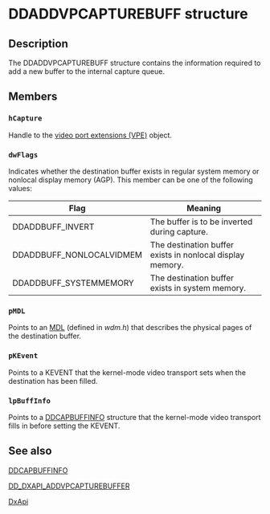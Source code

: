 # DDADDVPCAPTUREBUFF structure

## Description

The DDADDVPCAPTUREBUFF structure contains the information required to add a new buffer to the internal capture queue.

## Members

### `hCapture`

Handle to the [video port extensions (VPE)](https://learn.microsoft.com/windows-hardware/drivers/) object.

### `dwFlags`

Indicates whether the destination buffer exists in regular system memory or nonlocal display memory (AGP). This member can be one of the following values:

| Flag | Meaning |
| --- | --- |
| DDADDBUFF_INVERT | The buffer is to be inverted during capture. |
| DDADDBUFF_NONLOCALVIDMEM | The destination buffer exists in nonlocal display memory. |
| DDADDBUFF_SYSTEMMEMORY | The destination buffer exists in system memory. |

### `pMDL`

Points to an [MDL](https://learn.microsoft.com/windows-hardware/drivers/) (defined in *wdm.h*) that describes the physical pages of the destination buffer.

### `pKEvent`

Points to a KEVENT that the kernel-mode video transport sets when the destination has been filled.

### `lpBuffInfo`

Points to a [DDCAPBUFFINFO](https://learn.microsoft.com/windows/desktop/api/ddkmapi/ns-ddkmapi-ddcapbuffinfo) structure that the kernel-mode video transport fills in before setting the KEVENT.

## See also

[DDCAPBUFFINFO](https://learn.microsoft.com/windows/desktop/api/ddkmapi/ns-ddkmapi-ddcapbuffinfo)

[DD_DXAPI_ADDVPCAPTUREBUFFER](https://learn.microsoft.com/previous-versions/windows/hardware/drivers/ff550599(v=vs.85))

[DxApi](https://learn.microsoft.com/previous-versions/windows/drivers/display/nf-dxapi-dxapi)